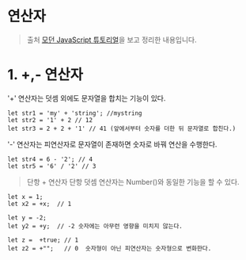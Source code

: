 # 연산자

> 출처 [모던 JavaScript 튜토리얼](https://ko.javascript.info/)을 보고 정리한 내용입니다.

# 1. +,- 연산자

'+' 연산자는 덧셈 외에도 문자열을 합치는 기능이 있다.

```
let str1 = 'my' + 'string'; //mystring
let str2 = '1' + 2 // 12
let str3 = 2 + 2 + '1' // 41 (앞에서부터 숫자를 더한 뒤 문자열로 합친다.)
```

'-' 연산자는 피연산자로 문자열이 존재하면 숫자로 바꿔 연산을 수행한다.

```
let str4 = 6 - '2'; // 4
let str5 = '6' / '2' // 3
```

> 단항 + 연산자
> 단항 덧셈 연산자는 Number()와 동일한 기능을 할 수 있다.

```
let x = 1;
let x2 = +x;  // 1

let y = -2;
let y2 = +y;  // -2 숫자에는 아무런 영향을 미치지 않는다.

let z =  +true; // 1
let z2 = +"";   // 0  숫자형이 아닌 피연산자는 숫자형으로 변화한다.

```
